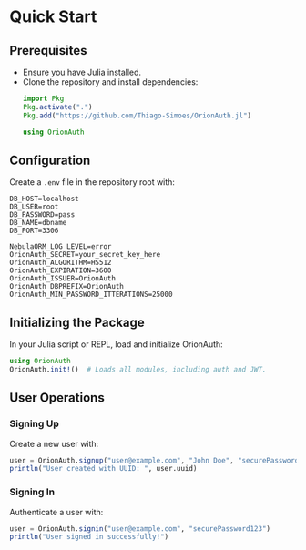 # Quick Start

## Prerequisites
- Ensure you have Julia installed.
- Clone the repository and install dependencies:
  ```julia
  import Pkg
  Pkg.activate(".")
  Pkg.add("https://github.com/Thiago-Simoes/OrionAuth.jl")

  using OrionAuth

  ```

## Configuration
Create a `.env` file in the repository root with:
```env
DB_HOST=localhost
DB_USER=root
DB_PASSWORD=pass
DB_NAME=dbname
DB_PORT=3306

NebulaORM_LOG_LEVEL=error
OrionAuth_SECRET=your_secret_key_here
OrionAuth_ALGORITHM=HS512
OrionAuth_EXPIRATION=3600
OrionAuth_ISSUER=OrionAuth
OrionAuth_DBPREFIX=OrionAuth_
OrionAuth_MIN_PASSWORD_ITTERATIONS=25000
```

## Initializing the Package
In your Julia script or REPL, load and initialize OrionAuth:
```julia
using OrionAuth
OrionAuth.init!()  # Loads all modules, including auth and JWT.
```

## User Operations
### Signing Up
Create a new user with:
```julia
user = OrionAuth.signup("user@example.com", "John Doe", "securePassword123")
println("User created with UUID: ", user.uuid)
```

### Signing In
Authenticate a user with:
```julia
user = OrionAuth.signin("user@example.com", "securePassword123")
println("User signed in successfully!")
```
